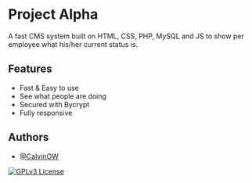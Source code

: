 # Project Alpha

A fast CMS system built on HTML, CSS, PHP, MySQL and JS to show per employee what his/her current status is.


## Features

- Fast & Easy to use
- See what people are doing
- Secured with Bycrypt
- Fully responsive


## Authors

- [@CalvinOW](https://www.github.com/CalvinOW)




[![GPLv3 License](https://img.shields.io/badge/License-GPL%20v3-yellow.svg)](https://opensource.org/licenses/)
